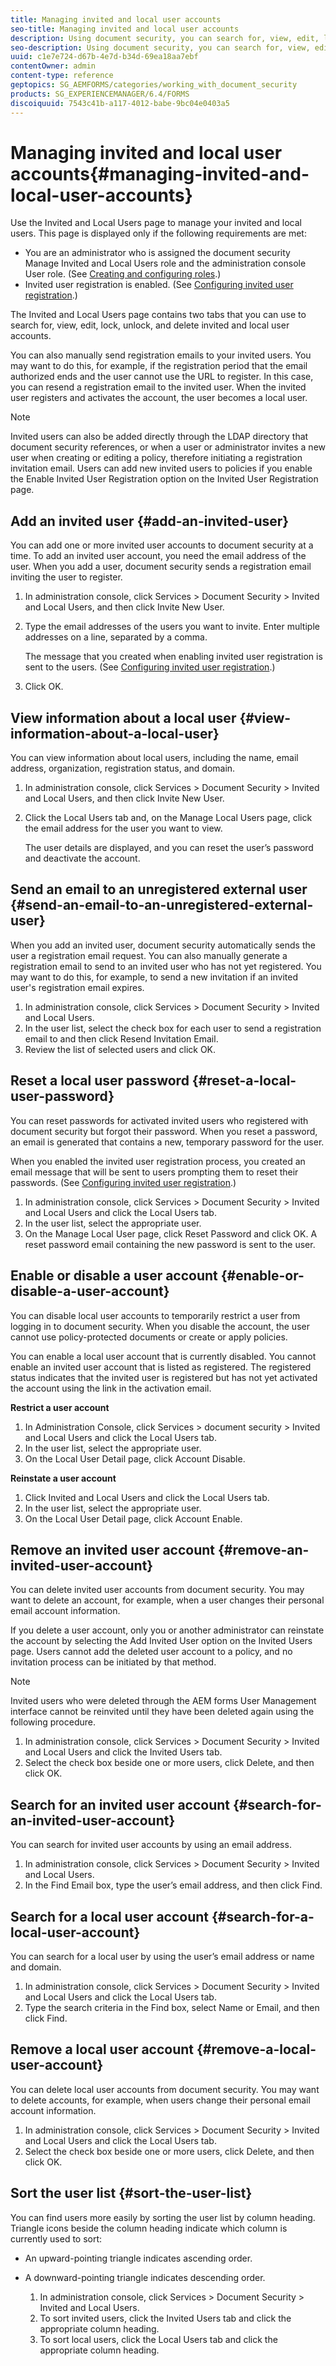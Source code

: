 ```yaml
---
title: Managing invited and local user accounts
seo-title: Managing invited and local user accounts
description: Using document security, you can search for, view, edit, lock, unlock, and delete invited and local user accounts.
seo-description: Using document security, you can search for, view, edit, lock, unlock, and delete invited and local user accounts.
uuid: c1e7e724-d67b-4e7d-b34d-69ea18aa7ebf
contentOwner: admin
content-type: reference
geptopics: SG_AEMFORMS/categories/working_with_document_security
products: SG_EXPERIENCEMANAGER/6.4/FORMS
discoiquuid: 7543c41b-a117-4012-babe-9bc04e0403a5
---
```


# Managing invited and local user accounts{#managing-invited-and-local-user-accounts}

Use the Invited and Local Users page to manage your invited and local users. This page is displayed only if the following requirements are met:

* You are an administrator who is assigned the document security Manage Invited and Local Users role and the administration console User role. (See [Creating and configuring roles](../../../forms/using/admin-help/creating-configuring-roles.md#creating-and-configuring-roles).)
* Invited user registration is enabled. (See [Configuring invited user registration](../../../forms/using/admin-help/configuring-client-server-options.md#configuring-invited-user-registration).)

The Invited and Local Users page contains two tabs that you can use to search for, view, edit, lock, unlock, and delete invited and local user accounts.

You can also manually send registration emails to your invited users. You may want to do this, for example, if the registration period that the email authorized ends and the user cannot use the URL to register. In this case, you can resend a registration email to the invited user. When the invited user registers and activates the account, the user becomes a local user.

>[!NOTE]
>
>Invited users can also be added directly through the LDAP directory that document security references, or when a user or administrator invites a new user when creating or editing a policy, therefore initiating a registration invitation email. Users can add new invited users to policies if you enable the Enable Invited User Registration option on the Invited User Registration page.

## Add an invited user {#add-an-invited-user}

You can add one or more invited user accounts to document security at a time. To add an invited user account, you need the email address of the user. When you add a user, document security sends a registration email inviting the user to register.

1. In administration console, click Services &gt; Document Security &gt; Invited and Local Users, and then click Invite New User.
1. Type the email addresses of the users you want to invite. Enter multiple addresses on a line, separated by a comma.

   The message that you created when enabling invited user registration is sent to the users. (See [Configuring invited user registration](../../../forms/using/admin-help/configuring-client-server-options.md#configuring-invited-user-registration).)

1. Click OK.

## View information about a local user {#view-information-about-a-local-user}

You can view information about local users, including the name, email address, organization, registration status, and domain.

1. In administration console, click Services &gt; Document Security &gt; Invited and Local Users, and then click Invite New User.
1. Click the Local Users tab and, on the Manage Local Users page, click the email address for the user you want to view.

   The user details are displayed, and you can reset the user’s password and deactivate the account.

## Send an email to an unregistered external user {#send-an-email-to-an-unregistered-external-user}

When you add an invited user, document security automatically sends the user a registration email request. You can also manually generate a registration email to send to an invited user who has not yet registered. You may want to do this, for example, to send a new invitation if an invited user's registration email expires.

1. In administration console, click Services &gt; Document Security &gt; Invited and Local Users.
1. In the user list, select the check box for each user to send a registration email to and then click Resend Invitation Email.
1. Review the list of selected users and click OK.

## Reset a local user password {#reset-a-local-user-password}

You can reset passwords for activated invited users who registered with document security but forgot their password. When you reset a password, an email is generated that contains a new, temporary password for the user.

When you enabled the invited user registration process, you created an email message that will be sent to users prompting them to reset their passwords. (See [Configuring invited user registration](../../../forms/using/admin-help/configuring-client-server-options.md#configuring-invited-user-registration).)

1. In administration console, click Services &gt; Document Security &gt; Invited and Local Users and click the Local Users tab.
1. In the user list, select the appropriate user.
1. On the Manage Local User page, click Reset Password and click OK. A reset password email containing the new password is sent to the user.

## Enable or disable a user account {#enable-or-disable-a-user-account}

You can disable local user accounts to temporarily restrict a user from logging in to document security. When you disable the account, the user cannot use policy-protected documents or create or apply policies.

You can enable a local user account that is currently disabled. You cannot enable an invited user account that is listed as registered. The registered status indicates that the invited user is registered but has not yet activated the account using the link in the activation email.

**Restrict a user account**

1. In Administration Console, click Services &gt; document security &gt; Invited and Local Users and click the Local Users tab.
1. In the user list, select the appropriate user.
1. On the Local User Detail page, click Account Disable.

**Reinstate a user account**

1. Click Invited and Local Users and click the Local Users tab.
1. In the user list, select the appropriate user.
1. On the Local User Detail page, click Account Enable.

## Remove an invited user account {#remove-an-invited-user-account}

You can delete invited user accounts from document security. You may want to delete an account, for example, when a user changes their personal email account information.

If you delete a user account, only you or another administrator can reinstate the account by selecting the Add Invited User option on the Invited Users page. Users cannot add the deleted user account to a policy, and no invitation process can be initiated by that method.

>[!NOTE]
>
>Invited users who were deleted through the AEM forms User Management interface cannot be reinvited until they have been deleted again using the following procedure.

1. In administration console, click Services &gt; Document Security &gt; Invited and Local Users and click the Invited Users tab.
1. Select the check box beside one or more users, click Delete, and then click OK.

## Search for an invited user account {#search-for-an-invited-user-account}

You can search for invited user accounts by using an email address.

1. In administration console, click Services &gt; Document Security &gt; Invited and Local Users.
1. In the Find Email box, type the user’s email address, and then click Find.

## Search for a local user account {#search-for-a-local-user-account}

You can search for a local user by using the user’s email address or name and domain.

1. In administration console, click Services &gt; Document Security &gt; Invited and Local Users and click the Local Users tab.
1. Type the search criteria in the Find box, select Name or Email, and then click Find.

## Remove a local user account {#remove-a-local-user-account}

You can delete local user accounts from document security. You may want to delete accounts, for example, when users change their personal email account information.

1. In administration console, click Services &gt; Document Security &gt; Invited and Local Users and click the Local Users tab.
1. Select the check box beside one or more users, click Delete, and then click OK.

## Sort the user list {#sort-the-user-list}

You can find users more easily by sorting the user list by column heading. Triangle icons beside the column heading indicate which column is currently used to sort:

* An upward-pointing triangle indicates ascending order.
* A downward-pointing triangle indicates descending order.

    1. In administration console, click Services &gt; Document Security &gt; Invited and Local Users.
    1. To sort invited users, click the Invited Users tab and click the appropriate column heading.
    1. To sort local users, click the Local Users tab and click the appropriate column heading.

